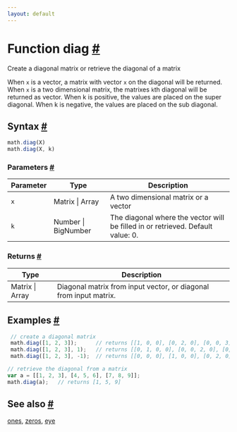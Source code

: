 ```yaml
---
layout: default
---
```


<h1 id="function-diag">Function diag <a href="#function-diag" title="Permalink">#</a></h1>

Create a diagonal matrix or retrieve the diagonal of a matrix

When `x` is a vector, a matrix with vector `x` on the diagonal will be returned.
When `x` is a two dimensional matrix, the matrixes `k`th diagonal will be returned as vector.
When k is positive, the values are placed on the super diagonal.
When k is negative, the values are placed on the sub diagonal.


<h2 id="syntax">Syntax <a href="#syntax" title="Permalink">#</a></h2>

```js
math.diag(X)
math.diag(X, k)
```

<h3 id="parameters">Parameters <a href="#parameters" title="Permalink">#</a></h3>

Parameter | Type | Description
--------- | ---- | -----------
`x` | Matrix &#124; Array | A two dimensional matrix or a vector
`k` | Number &#124; BigNumber | The diagonal where the vector will be filled in or retrieved. Default value: 0.

<h3 id="returns">Returns <a href="#returns" title="Permalink">#</a></h3>

Type | Description
---- | -----------
Matrix &#124; Array | Diagonal matrix from input vector, or diagonal from input matrix.


<h2 id="examples">Examples <a href="#examples" title="Permalink">#</a></h2>

```js
 // create a diagonal matrix
 math.diag([1, 2, 3]);      // returns [[1, 0, 0], [0, 2, 0], [0, 0, 3]]
 math.diag([1, 2, 3], 1);   // returns [[0, 1, 0, 0], [0, 0, 2, 0], [0, 0, 0, 3]]
 math.diag([1, 2, 3], -1);  // returns [[0, 0, 0], [1, 0, 0], [0, 2, 0], [0, 0, 3]]

// retrieve the diagonal from a matrix
var a = [[1, 2, 3], [4, 5, 6], [7, 8, 9]];
math.diag(a);   // returns [1, 5, 9]
```


<h2 id="see-also">See also <a href="#see-also" title="Permalink">#</a></h2>

[ones](ones.html),
[zeros](zeros.html),
[eye](eye.html)


<!-- Note: This file is automatically generated from source code comments. Changes made in this file will be overridden. -->
